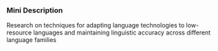 ### Mini Description

Research on techniques for adapting language technologies to low-resource languages and maintaining linguistic accuracy across different language families
